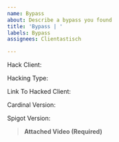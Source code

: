 ```yaml
---
name: Bypass
about: Describe a bypass you found
title: 'Bypass | '
labels: Bypass
assignees: Clientastisch

---
```


Hack Client:

Hacking Type:

Link To Hacked Client:

Cardinal Version: 

Spigot Version:

> **Attached Video (Required)**
